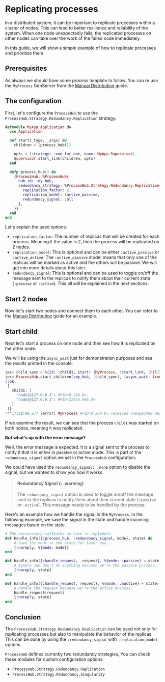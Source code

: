 # Replicating processes

In a distributed system, it can be important to replicate processes within a cluster of nodes. This can lead to better resilience and reliability of the system.
When one node unexpectedly fails, the replicated processes on other nodes can take over the work of the failed node immediately.

In this guide, we will show a simple example of how to replicate processes and prioritize them.

## Prerequisites
As always we should have some process template to follow. You can re use the `MyProcess` GenServer from the [Manual Distribution](ManualDistribution.md#example-genserver) guide.

## The configuration
First, let's configure the `ProcessHub` to use the `ProcessHub.Strategy.Redundancy.Replication` strategy.

```elixir
defmodule MyApp.Application do
  use Application

  def start(_type, _args) do
    children = [process_hub()]

    opts = [strategy: :one_for_one, name: MyApp.Supervisor]
    Supervisor.start_link(children, opts)
  end

  defp process_hub() do
    {ProcessHub, %ProcessHub{
      hub_id: :my_hub,
      redundancy_strategy: %ProcessHub.Strategy.Redundancy.Replication{    
        replication_factor: 2,
        replication_model: :active_passive,
        redundancy_signal: :all
      },
    }}
  end
end
```

Let's explain the used options:
- `replication_factor`: The number of replicas that will be created for each process. Meaning if the value is 2, then the process will be replicated on 2 nodes.
- `replication_model`: This is optional and can be either `:active_passive` or `:active_active`. The `:active_passive` model means that only one of the replicas will be marked as active and the others will be passive. We will get into more details about this later.
- `redundancy_signal`: This is optional and can be used to toggle on/off the message sent
to the replicas to notify them about their current state (`:passive` or `:active`). This all will be explained in the next sections.


## Start 2 nodes
Now let's start two nodes and connect them to each other. 
You can refer to the [Manual Distribution](ManualDistribution.md#start-2-nodes) guide for an example.

## Start child
Next let's start a process on one node and then see how it is replicated on the other node.

We will be using the `async_wait` just for demonstration purposes and see the results printed in the console.

```elixir
iex> child_spec = %{id: :child1, start: {MyProcess, :start_link, [nil]}}
iex> ProcessHub.start_children(:my_hub, [child_spec], [async_wait: true]) |> ProcessHub.await()
{:ok,
 [
   child1: [
     "node1@127.0.0.1": #PID<0.264.0>,
     "node2@127.0.0.1": #PID<22914.996.0>
   ]
 ]}
***17:08:08.277 [error] MyProcess #PID<0.264.0> received unexpected message in handle_info/2: {:process_hub, :redundancy_signal, :passive}***
```

If we examine the result, we can see that the process `child1` was started on both nodes, meaning it was replicated.

**But what's up with the error message?**

Well, the error message is expected. It is a signal sent to the process to notify it that it is either in passive or active mode. This is part of the `redundancy_signal` option we set in the `ProcessHub` configuration.

We could have used the `redundancy_signal: :none` option to disable the signal, but we wanted to show you how it works.

> #### Redundancy Signal {: .warning}
> The `redundancy_signal` option is used to toggle on/off the message sent to the replicas to notify them about their current state (`:passive` or `:active`). 
> This message needs to be handled by the process.

Here's an example how we handle the signal in the `MyProcess`. In the following example, we
save the signal in the state and handle incoming messages based on the state.

```elixir
# The necceassary callbacks we have to implement.
def handle_info({:process_hub, :redundancy_signal, mode}, state) do
    # Save the mode in the state for later use.
    {:noreply, %{mode: mode}}
end

def handle_info({:handle_request, _request}, %{mode: :passive} = state) do
    # Ignore and don't do anything because we're the passive process.
    {:noreply, state}
end

def handle_info({:handle_request, request}, %{mode: :aactive} = state) do
    # Handle the request because we're the active process.
    handle_request(request)
    {:noreply, state}
end
```

## Conclusion
The `ProcessHub.Strategy.Redundancy.Replication` can be used not only for replicating processes but also to manipulate the behavior of the replicas. This can be done by using the `:redundancy_signal` with `:replication_model` options.

`ProcessHub` defines currently two redundancy strategies, You can check these modules for custom configuration options:
- `ProcessHub.Strategy.Redundancy.Replication`
- `ProcessHub.Strategy.Redundancy.Singularity`
